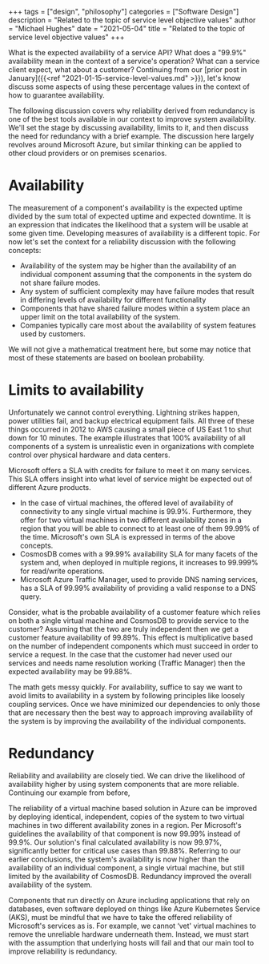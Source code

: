 +++
tags = ["design", "philosophy"]
categories = ["Software Design"]
description = "Related to the topic of service level objective values"
author = "Michael Hughes"
date = "2021-05-04"
title = "Related to the topic of service level objective values" 
+++

What is the expected availability of a service API? What does a "99.9%" availability mean in the context of a service's operation? What can a service client expect, what about a customer? Continuing from our [prior post in January]({{<ref "2021-01-15-service-level-values.md" >}}), let's know discuss some aspects of using these percentage values in the
context of how to guarantee availability.

<!--more-->

The following discussion covers why reliability derived from redundancy is one of the best tools available in our context to improve system availability. We'll set the stage by discussing availability, limits to it, and then discuss the need for redundancy with a brief example. The discussion here largely revolves around Microsoft Azure, but similar
thinking can be applied to other cloud providers or on premises scenarios.

# Availability

The measurement of a component's availability is the expected uptime divided by the sum total of expected uptime and expected downtime. It is an expression that indicates the likelihood that a system will be usable at some given time. Developing measures of availability is a different topic. For now let's set the context for a reliability discussion with the following concepts:

  - Availability of the system may be higher than the availability of an individual component assuming that the components in the system do not share failure modes.
  - Any system of sufficient complexity may have failure modes that result in differing levels of availability for different functionality
  - Components that have shared failure modes within a system place an upper limit on the total availability of the system.
  - Companies typically care most about the availability of system features used by customers.

We will not give a mathematical treatment here, but some may notice that most of these statements are based on boolean probability.

# Limits to availability

Unfortunately we cannot control everything. Lightning strikes happen, power utilities fail, and backup electrical equipment fails. All three of these things occurred in 2012 to AWS causing a small piece of US East 1 to shut down for 10 minutes. The example illustrates that 100% availability of all components of a system is unrealistic even in organizations with complete control over physical hardware and data centers.

Microsoft offers a SLA with credits for failure to meet it on many services. This SLA offers insight into what level of service might be expected out of different Azure products.

  - In the case of virtual machines, the offered level of availability of connectivity to any single virtual machine is 99.9%. Furthermore, they offer for two virtual machines in two different availability zones in a region that you will be able to connect to at least one of them 99.99% of the time. Microsoft's own SLA is expressed in terms of the above concepts.
  - CosmosDB comes with a 99.99% availability SLA for many facets of the system and, when deployed in multiple regions, it increases to 99.999% for read/write operations.
  - Microsoft Azure Traffic Manager, used to provide DNS naming services, has a SLA of 99.99% availability of providing a valid response to a DNS query.

Consider, what is the probable availability of a customer feature which relies on both a single virtual machine and CosmosDB to provide service to the customer? Assuming that the two are truly independent then we get a customer feature availability of 99.89%. This effect is multiplicative based on the number of independent components which must succeed in order to service a request. In the case that the customer had never used our services and needs name resolution working (Traffic Manager) then the expected availability may be 99.88%.

The math gets messy quickly. For availability, suffice to say we want to avoid limits to availability in a system by following principles like loosely coupling services. Once we have minimized our dependencies to only those that are necessary then the best way to approach improving availability of the system is by improving the availability of the individual components.

# Redundancy

Reliability and availability are closely tied. We can drive the likelihood of availability higher by using system components that are more reliable. Continuing our example from before,

The reliability of a virtual machine based solution in Azure can be improved by deploying identical, independent, copies of the system to two virtual machines in two different availability zones in a region. Per Microsoft's guidelines the availability of that component is now 99.99% instead of 99.9%. Our solution's final calculated availability is now 99.97%, significantly better for critical use cases than 99.88%. Referring to our earlier conclusions, the system's availability is now higher than the availability of an individual component, a single virtual machine, but still limited by the availability of CosmosDB. Redundancy improved the overall availability of the system.

Components that run directly on Azure including applications that rely on databases, even software deployed on things like Azure Kubernetes Service (AKS), must be mindful that we have to take the offered reliability of Microsoft's services as is. For example, we cannot ‘vet' virtual machines to remove the unreliable hardware underneath them. Instead, we must start with the assumption that underlying hosts will fail and that our main tool to improve reliability is redundancy.